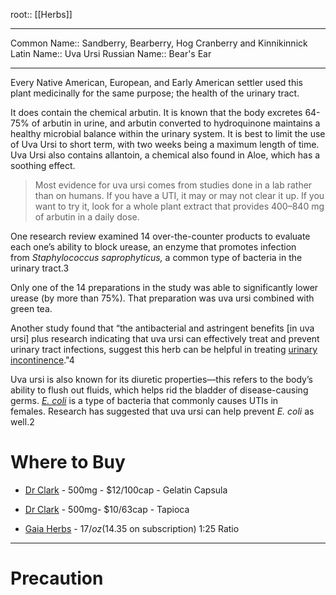 root:: [[Herbs]]

---

Common Name:: Sandberry, Bearberry, Hog Cranberry and Kinnikinnick
Latin Name:: Uva Ursi
Russian Name:: Bear's Ear

---

Every Native American, European, and Early American settler used this plant medicinally for the same purpose; the health of the urinary tract.

It does contain the chemical arbutin. It is known that the body excretes 64-75% of arbutin in urine, and arbutin converted to hydroquinone maintains a healthy microbial balance within the urinary system. It is best to limit the use of Uva Ursi to short term, with two weeks being a maximum length of time. Uva Ursi also contains allantoin, a chemical also found in Aloe, which has a soothing effect.

> Most evidence for uva ursi comes from studies done in a lab rather than on humans. If you have a UTI, it may or may not clear it up. If you want to try it, look for a whole plant extract that provides 400–840 mg of arbutin in a daily dose.


One research review examined 14 over-the-counter products to evaluate each one’s ability to block urease, an enzyme that promotes infection from _Staphylococcus saprophyticus,_ a common type of bacteria in the urinary tract.3 

Only one of the 14 preparations in the study was able to significantly lower urease (by more than 75%). That preparation was uva ursi combined with green tea. 

Another study found that “the antibacterial and astringent benefits [in uva ursi] plus research indicating that uva ursi can effectively treat and prevent urinary tract infections, suggest this herb can be helpful in treating [urinary incontinence](https://www.verywellhealth.com/bladder-control-and-urinary-incontinence-3300159)."4

[](https://www.ncbi.nlm.nih.gov/pubmed/18950249)

Uva ursi is also known for its diuretic properties—this refers to the body’s ability to flush out fluids, which helps rid the bladder of disease-causing germs. [_E. coli_](https://www.verywellhealth.com/e-coli-symptoms-diagnosis-treatment-4174407) is a type of bacteria that commonly causes UTIs in females. Research has suggested that uva ursi can help prevent _E. coli_ as well.2

# Where to Buy


- [Dr Clark](https://drclarkstore.com/products/uva-ursi-500-mg-100-capsules) - 500mg - $12/100cap - Gelatin Capsula
- [Dr Clark](https://drclarkstore.com/products/uva-ursi-vegetarian-500-mg-63-tapioca-capsules) - 500mg- $10/63cap - Tapioca

- [Gaia Herbs](https://www.gaiaherbs.com/products/usnea-uva-ursi-supreme) - $17/oz ($14.35 on subscription) 1:25 Ratio


---

# Precaution
